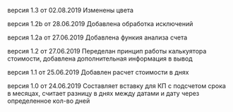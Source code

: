 версия 1.3 от 02.08.2019
Изменены цвета

версия 1.2b от 28.06.2019
Добавлена обработка исключений

версия 1.2а от 27.06.2019
Добавлена функия анализа счета

версия 1.2 от 27.06.2019
Переделан принцип работы калькуятора стоимости, добавлена дополнительная информация в вывод

версия 1.1 от 25.06.2019
Добавлен расчет стоимости в днях

версия 1.0 от 24.06.2019
Составляет вставку для КП с подсчетом срока в месяцах, считает разницу в днях между датами и дату через определенное кол-во дней
